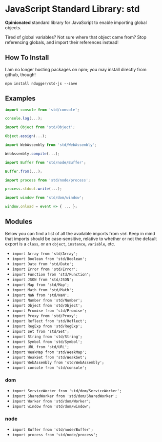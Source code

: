 # JavaScript Standard Library: std
**Opinionated** standard library for JavaScript to enable importing global objects.

Tired of global variables? Not sure where that object came from? Stop referencing globals, and import their references instead!

## How To Install
I am no longer hosting packages on npm; you may install directly from github, though!
```
npm install ndugger/std-js --save
```

## Examples
```javascript
import console from 'std/console';

console.log(...);
```

```javascript
import Object from 'std/Object';

Object.assign(...);
```

```javascript
import WebAssembly from 'std/WebAssembly';

WebAssembly.compile(...);
```

```javascript
import Buffer from 'std/node/Buffer';

Buffer.from(...);
```

```javascript
import process from 'std/node/process';

process.stdout.write(...);
```

```javascript
import window from 'std/dom/window';

window.onload = event => { ... };
```

## Modules
Below you can find a list of all the available imports from `std`. 
Keep in mind that imports should be case-sensitive, relative to whether or not 
the default export is a `class`, or an `object`, `instance`, `variable`, etc.

- `import Array from 'std/Array';`
- `import Boolean from 'std/Boolean';`
- `import Date from 'std/Date';`
- `import Error from 'std/Error';`
- `import Function from 'std/Function';`
- `import JSON from 'std/JSON';`
- `import Map from 'std/Map';`
- `import Math from 'std/Math';`
- `import NaN from 'std/NaN';`
- `import Number from 'std/Number';`
- `import Object from 'std/Object';`
- `import Promise from 'std/Promise';`
- `import Proxy from 'std/Proxy';`
- `import Reflect from 'std/Reflect';`
- `import RegExp from 'std/RegExp';`
- `import Set from 'std/Set';`
- `import String from 'std/String';`
- `import Symbol from 'std/Symbol';`
- `import URL from 'std/URL';`
- `import WeakMap from 'std/WeakMap';`
- `import WeakSet from 'std/WeakSet';`
- `import WebAssembly from 'std/WebAssembly';`
- `import console from 'std/console';`

### dom
- `import ServiceWorker from 'std/dom/ServiceWorker';`
- `import SharedWorker from 'std/dom/SharedWorker';`
- `import Worker from 'std/dom/Worker';`
- `import window from 'std/dom/window';`

### node
- `import Buffer from 'std/node/Buffer';`
- `import process from 'std/node/process';`
